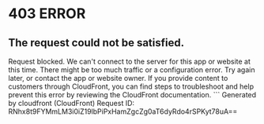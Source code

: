 # 403 ERROR

## The request could not be satisfied.

Request blocked. We can't connect to the server for this app or website at this time. There might be too much traffic or a configuration error. Try again later, or contact the app or website owner. If you provide content to customers through CloudFront, you can find steps to troubleshoot and help prevent this error by reviewing the CloudFront documentation. ```
Generated by cloudfront (CloudFront)
Request ID: RNhx8t9FYMmLM3i0iZ19lbPiPxHamZgcZg0aT6dyRdo4rSPKyt78uA==

```

